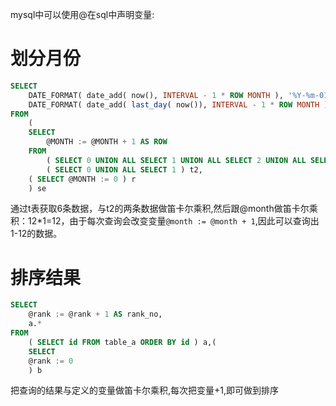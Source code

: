 mysql中可以使用@在sql中声明变量:

# 划分月份

```sql
SELECT
	DATE_FORMAT( date_add( now(), INTERVAL - 1 * ROW MONTH ), '%Y-%m-01' ) month_start,
	DATE_FORMAT( date_add( last_day( now()), INTERVAL - 1 * ROW MONTH ), '%Y-%m-%d' ) month_start 
FROM
	(
	SELECT
		@MONTH := @MONTH + 1 AS ROW 
	FROM
		( SELECT 0 UNION ALL SELECT 1 UNION ALL SELECT 2 UNION ALL SELECT 3 UNION ALL SELECT 4 UNION ALL SELECT 5 ) t,
		( SELECT 0 UNION ALL SELECT 1 ) t2,
	( SELECT @MONTH := 0 ) r 
	) se
```

通过t表获取6条数据，与t2的两条数据做笛卡尔乘积,然后跟@month做笛卡尔乘积：12*1=12，由于每次查询会改变变量`@month := @month + 1`,因此可以查询出1-12的数据。

# 排序结果

```sql
SELECT
	@rank := @rank + 1 AS rank_no,
	a.* 
FROM
	( SELECT id FROM table_a ORDER BY id ) a,(
	SELECT
	@rank := 0 
	) b
```

把查询的结果与定义的变量做笛卡尔乘积,每次把变量+1,即可做到排序